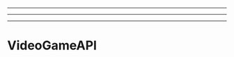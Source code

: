 --------------------------------------------------------------------------
----------------------------------------------------------------------------------------------------
-------------------------------------------------------
# VideoGameAPI
